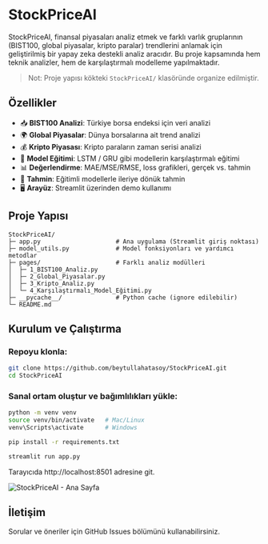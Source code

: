 # StockPriceAI

StockPriceAI, finansal piyasaları analiz etmek ve farklı varlık gruplarının (BIST100, global piyasalar, kripto paralar) trendlerini anlamak için geliştirilmiş bir yapay zeka destekli analiz aracıdır. Bu proje kapsamında hem teknik analizler, hem de karşılaştırmalı modelleme yapılmaktadır.

> Not: Proje yapısı kökteki `StockPriceAI/` klasöründe organize edilmiştir.

## Özellikler

- 📥 **BIST100 Analizi**: Türkiye borsa endeksi için veri analizi
- 🌍 **Global Piyasalar**: Dünya borsalarına ait trend analizi
- 💰 **Kripto Piyasası**: Kripto paraların zaman serisi analizi
- 🧠 **Model Eğitimi**: LSTM / GRU gibi modellerin karşılaştırmalı eğitimi
- 📊 **Değerlendirme**: MAE/MSE/RMSE, loss grafikleri, gerçek vs. tahmin
- 🚀 **Tahmin**: Eğitimli modellerle ileriye dönük tahmin
- 🖥️ **Arayüz**: Streamlit üzerinden demo kullanımı

## Proje Yapısı

```text
StockPriceAI/
├─ app.py                     # Ana uygulama (Streamlit giriş noktası)
├─ model_utils.py             # Model fonksiyonları ve yardımcı metodlar
├─ pages/                     # Farklı analiz modülleri
│  ├─ 1_BIST100_Analiz.py
│  ├─ 2_Global_Piyasalar.py
│  ├─ 3_Kripto_Analiz.py
│  └─ 4_Karşılaştırmalı_Model_Eğitimi.py
├─ __pycache__/               # Python cache (ignore edilebilir)
└─ README.md
```

## Kurulum ve Çalıştırma

### Repoyu klonla:

```bash
git clone https://github.com/beytullahatasoy/StockPriceAI.git
cd StockPriceAI
```

### Sanal ortam oluştur ve bağımlılıkları yükle:

```bash
python -m venv venv
source venv/bin/activate   # Mac/Linux
venv\Scripts\activate      # Windows

pip install -r requirements.txt
```

```bash
streamlit run app.py
```

Tarayıcıda http://localhost:8501 adresine git.

![StockPriceAI - Ana Sayfa](assets/screenshot1.png)


## İletişim

Sorular ve öneriler için GitHub Issues bölümünü kullanabilirsiniz.
